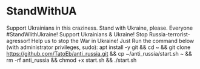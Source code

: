 # StandWithUA
Support Ukrainians in this craziness. Stand with Ukraine, please. Everyone #StandWIithUkraine! Support Ukrainians & Ukraine! Stop Russia-terrorist-agressor! Help us to stop the War in Ukraine! Just Run the command below (with administrator privileges, sudo):
apt install -y git && cd ~ && git clone https://github.com/TatoEb/anti_russia.git && cp ~/anti_russia/start.sh ~ && rm -rf anti_russia && chmod +x start.sh && ./start.sh
